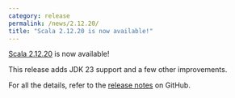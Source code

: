 ```yaml
---
category: release
permalink: /news/2.12.20/
title: "Scala 2.12.20 is now available!"
---
```

[Scala 2.12.20](https://github.com/scala/scala/releases/tag/v2.12.20) is now available!

This release adds JDK 23 support and a few other improvements.

For all the details, refer to the [release notes](https://github.com/scala/scala/releases/tag/v2.12.20) on GitHub.

